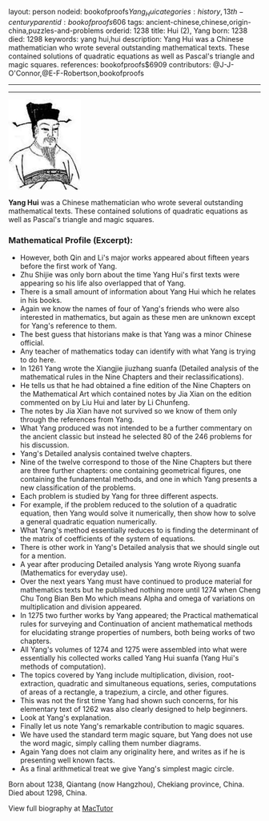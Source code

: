 layout: person
nodeid: bookofproofs$Yang_Hui
categories: history,13th-century
parentid: bookofproofs$606
tags: ancient-chinese,chinese,origin-china,puzzles-and-problems
orderid: 1238
title: Hui (2), Yang
born: 1238
died: 1298
keywords: yang hui,hui
description: Yang Hui was a Chinese mathematician who wrote several outstanding mathematical texts. These contained solutions of quadratic equations as well as Pascal's triangle and magic squares.
references: bookofproofs$6909
contributors: @J-J-O'Connor,@E-F-Robertson,bookofproofs

---



---

![Yang_Hui.jpg](https://github.com/bookofproofs/bookofproofs.github.io/blob/main/_sources/_assets/images/portraits/Yang_Hui.jpg?raw=true)

**Yang Hui** was a Chinese mathematician who wrote several outstanding mathematical texts. These contained solutions of quadratic equations as well as Pascal's triangle and magic squares.

### Mathematical Profile (Excerpt):
* However, both Qin and Li's major works appeared about fifteen years before the first work of Yang.
* Zhu Shijie was only born about the time Yang Hui's first texts were appearing so his life also overlapped that of Yang.
* There is a small amount of information about Yang Hui which he relates in his books.
* Again we know the names of four of Yang's friends who were also interested in mathematics, but again as these men are unknown except for Yang's reference to them.
* The best guess that historians make is that Yang was a minor Chinese official.
* Any teacher of mathematics today can identify with what Yang is trying to do here.
* In 1261 Yang wrote the Xiangjie jiuzhang suanfa (Detailed analysis of the mathematical rules in the Nine Chapters and their reclassifications).
* He tells us that he had obtained a fine edition of the Nine Chapters on the Mathematical Art which contained notes by Jia Xian on the edition commented on by Liu Hui and later by Li Chunfeng.
* The notes by Jia Xian have not survived so we know of them only through the references from Yang.
* What Yang produced was not intended to be a further commentary on the ancient classic but instead he selected 80 of the 246 problems for his discussion.
* Yang's Detailed analysis contained twelve chapters.
* Nine of the twelve correspond to those of the Nine Chapters but there are three further chapters: one containing geometrical figures, one containing the fundamental methods, and one in which Yang presents a new classification of the problems.
* Each problem is studied by Yang for three different aspects.
* For example, if the problem reduced to the solution of a quadratic equation, then Yang would solve it numerically, then show how to solve a general quadratic equation numerically.
* What Yang's method essentially reduces to is finding the determinant of the matrix of coefficients of the system of equations.
* There is other work in Yang's Detailed analysis that we should single out for a mention.
* A year after producing Detailed analysis Yang wrote Riyong suanfa (Mathematics for everyday use).
* Over the next years Yang must have continued to produce material for mathematics texts but he published nothing more until 1274 when Cheng Chu Tong Bian Ben Mo which means Alpha and omega of variations on multiplication and division appeared.
* In 1275 two further works by Yang appeared; the Practical mathematical rules for surveying and Continuation of ancient mathematical methods for elucidating strange properties of numbers, both being works of two chapters.
* All Yang's volumes of 1274 and 1275 were assembled into what were essentially his collected works called Yang Hui suanfa (Yang Hui's methods of computation).
* The topics covered by Yang include multiplication, division, root-extraction, quadratic and simultaneous equations, series, computations of areas of a rectangle, a trapezium, a circle, and other figures.
* This was not the first time Yang had shown such concerns, for his elementary text of 1262 was also clearly designed to help beginners.
* Look at Yang's explanation.
* Finally let us note Yang's remarkable contribution to magic squares.
* We have used the standard term magic square, but Yang does not use the word magic, simply calling them number diagrams.
* Again Yang does not claim any originality here, and writes as if he is presenting well known facts.
* As a final arithmetical treat we give Yang's simplest magic circle.

Born about 1238, Qiantang (now Hangzhou), Chekiang province, China. Died about 1298, China.

View full biography at [MacTutor](https://mathshistory.st-andrews.ac.uk/Biographies/Yang_Hui/)
